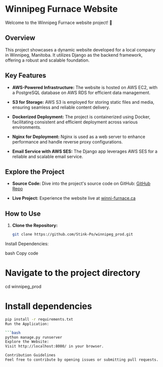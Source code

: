 # Winnipeg Furnace Website

Welcome to the Winnipeg Furnace website project! 🚀

## Overview

This project showcases a dynamic website developed for a local company in Winnipeg, Manitoba. It utilizes Django as the backend framework, offering a robust and scalable foundation.

## Key Features

- **AWS-Powered Infrastructure:** The website is hosted on AWS EC2, with a PostgreSQL database on AWS RDS for efficient data management.

- **S3 for Storage:** AWS S3 is employed for storing static files and media, ensuring seamless and reliable content delivery.

- **Dockerized Deployment:** The project is containerized using Docker, facilitating consistent and efficient deployment across various environments.

- **Nginx for Deployment:** Nginx is used as a web server to enhance performance and handle reverse proxy configurations.

- **Email Service with AWS SES:** The Django app leverages AWS SES for a reliable and scalable email service.

## Explore the Project

- **Source Code:** Dive into the project's source code on GitHub: [GitHub Repo](https://github.com/Stink-Po/winnipeg_prod)

- **Live Project:** Experience the website live at [winni-furnace.ca](https://www.winni-furnace.ca/)

## How to Use

1. **Clone the Repository:**
   ```bash
   git clone https://github.com/Stink-Po/winnipeg_prod.git
Install Dependencies:

bash
Copy code
# Navigate to the project directory
cd winnipeg_prod
# Install dependencies
```bash
pip install -r requirements.txt
Run the Application:

```bash
python manage.py runserver
Explore the Website:
Visit http://localhost:8000/ in your browser.

Contribution Guidelines
Feel free to contribute by opening issues or submitting pull requests. Your input is highly appreciated!
